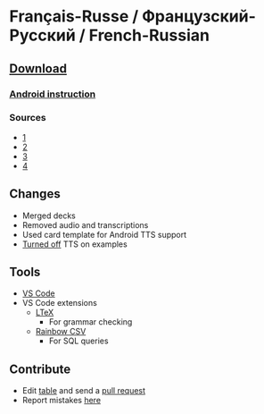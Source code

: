 # Français-Russe / Французский-Русский / French-Russian


## [Download](./En-Ru.apkg)


### [Android instruction](https://www.youtube.com/watch?v=i7r8Fqc1izs)


### Sources
* [1](https://ankiweb.net/shared/info/799011251)
* [2](https://ankiweb.net/shared/info/799011251)
* [3](https://ankiweb.net/shared/info/1651511513)
* [4](https://ankiweb.net/shared/info/1546229992)


## Changes
* Merged decks
* Removed audio and transcriptions
* Used card template for Android TTS support
* [Turned off](https://docs.ankidroid.org/#_workarounds) TTS on examples


## Tools
* [VS Code](https://code.visualstudio.com/)
* VS Code extensions
    * [LTeX](https://marketplace.visualstudio.com/items?itemName=valentjn.vscode-ltex)
        * For grammar checking
    * [Rainbow CSV](https://marketplace.visualstudio.com/items?itemName=mechatroner.rainbow-csv)
        * For SQL queries


## Contribute
* Edit [table](./En-Ru.txt) and send a [pull request](https://docs.github.com/en/github/collaborating-with-pull-requests/proposing-changes-to-your-work-with-pull-requests/creating-a-pull-request)
* Report mistakes [here](https://github.com/br4ch1st0chr0n3/anki-decks/discussions/7)